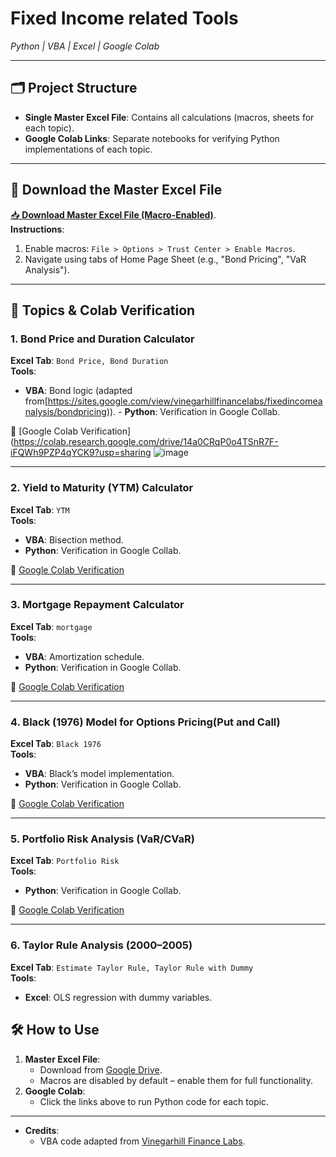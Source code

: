 # Fixed Income related Tools  
*Python | VBA | Excel | Google Colab*  

---

## 🗂️ Project Structure  
- **Single Master Excel File**: Contains all calculations (macros, sheets for each topic).  
- **Google Colab Links**: Separate notebooks for verifying Python implementations of each topic.  

---

## 🔗 Download the Master Excel File  
[📥 **Download Master Excel File (Macro-Enabled)**](https://drive.google.com/file/d/1R8KbiCtaE-a2TlPt_T3F89Y6DqSPT_QG/view?usp=drive_link).   
**Instructions**:  
1. Enable macros: `File > Options > Trust Center > Enable Macros`.  
2. Navigate using tabs of Home Page Sheet (e.g., "Bond Pricing", "VaR Analysis").  

---

## 📁 Topics & Colab Verification  
### 1. Bond Price and Duration Calculator  
**Excel Tab**: `Bond Price, Bond Duration`  
**Tools**:  
- **VBA**: Bond logic (adapted from[https://sites.google.com/view/vinegarhillfinancelabs/fixedincomeanalysis/bondpricing)).  - **Python**: Verification in Google Collab.  

🔗 [Google Colab Verification](https://colab.research.google.com/drive/14a0CRqP0o4TSnR7F-iFQWh9PZP4qYCK9?usp=sharing
![image](https://github.com/user-attachments/assets/8794e2be-403e-4ded-bb39-7530fbee5096)


---

### 2. Yield to Maturity (YTM) Calculator  
**Excel Tab**: `YTM`  
**Tools**:  
- **VBA**: Bisection method.  
- **Python**: Verification in Google Collab.

🔗 [Google Colab Verification](https://colab.research.google.com/drive/1BPvYBnOHT7mfpe76LljwbRgFu7g4Q8ZM?usp=sharing)  

---

### 3. Mortgage Repayment Calculator  
**Excel Tab**: `mortgage`  
**Tools**:  
- **VBA**: Amortization schedule.  
- **Python**: Verification in Google Collab.

🔗 [Google Colab Verification](https://colab.research.google.com/drive/1ijgVt_JSsbXT2OyHDRQ8WostEWxmqOXi?usp=sharing)  

---

### 4. Black (1976) Model for Options Pricing(Put and Call)   
**Excel Tab**: `Black 1976`  
**Tools**:  
- **VBA**: Black’s model implementation.  
- **Python**: Verification in Google Collab.

🔗 [Google Colab Verification](https://colab.research.google.com/drive/1JQMNMA6d6aGGGHwFngY7B0g5xoq9GTAP?usp=sharing) 

---

### 5. Portfolio Risk Analysis (VaR/CVaR)  
**Excel Tab**: `Portfolio Risk`  
**Tools**:  
- **Python**: Verification in Google Collab.

🔗 [Google Colab Verification](https://colab.research.google.com/drive/1ZSnG46UNegpvEW_qRaeUPfGKrXB3syRn?usp=sharing)

---

### 6. Taylor Rule Analysis (2000–2005)  
**Excel Tab**: `Estimate Taylor Rule, Taylor Rule with Dummy`  
**Tools**:  
- **Excel**: OLS regression with dummy variables.  


## 🛠️ How to Use  
1. **Master Excel File**:  
   - Download from [Google Drive](https://drive.google.com/file/d/1R8KbiCtaE-a2TlPt_T3F89Y6DqSPT_QG/view?usp=drive_link).
   - Macros are disabled by default – enable them for full functionality.  
2. **Google Colab**:  
   - Click the links above to run Python code for each topic.  

---

- **Credits**:  
  - VBA code adapted from [Vinegarhill Finance Labs](https://sites.google.com/...).  

